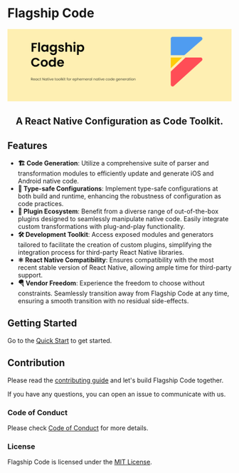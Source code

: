 # Flagship Code

<picture>
  <img alt="Flagship Code Banner" src="./.github/assets/flagship-code-banner.png">
</picture>

<h2 align="center">A React Native Configuration as Code Toolkit.</h2>

## Features

- **🏗 Code Generation**: Utilize a comprehensive suite of parser and transformation modules to efficiently update and generate iOS and Android native code.
- **🛟 Type-safe Configurations**: Implement type-safe configurations at both build and runtime, enhancing the robustness of configuration as code practices.
- **🔌 Plugin Ecosystem**: Benefit from a diverse range of out-of-the-box plugins designed to seamlessly manipulate native code. Easily integrate custom transformations with plug-and-play functionality.
- **🛠 Development Toolkit**: Access exposed modules and generators tailored to facilitate the creation of custom plugins, simplifying the integration process for third-party React Native libraries.
- **⚛️ React Native Compatibility**: Ensures compatibility with the most recent stable version of React Native, allowing ample time for third-party support.
- **🪂 Vendor Freedom**: Experience the freedom to choose without constraints. Seamlessly transition away from Flagship Code at any time, ensuring a smooth transition with no residual side-effects.

## Getting Started

Go to the [Quick Start](https://brandingbrand.github.io/flagship/) to get started.

## Contribution

Please read the [contributing guide](./CONTRIBUTING.md) and let's build Flagship Code together.

If you have any questions, you can open an issue to communicate with us.

### Code of Conduct

Please check [Code of Conduct](./CODE_OF_CONDUCT.md) for more details.

### License

Flagship Code is licensed under the [MIT License](./LICENSE).
